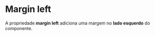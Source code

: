 # Margin left

A propriedade **margin left** adiciona uma margem no **lado esquerdo** do componente.
